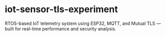 # iot-sensor-tls-experiment
RTOS-based IoT telemetry system using ESP32, MQTT, and Mutual TLS — built for real-time performance and security analysis.
